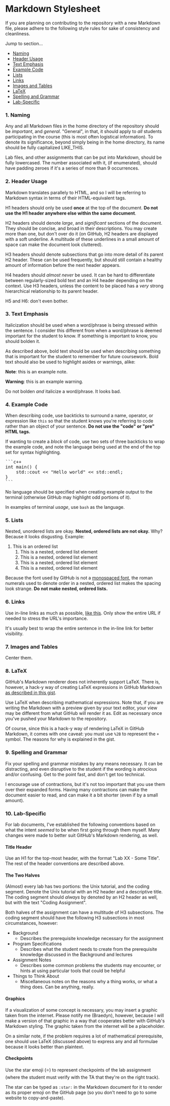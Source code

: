 # Markdown Stylesheet

If you are planning on contributing to the repository with a new Markdown file, please adhere to the following style rules for sake of consistency and cleanliness.

Jump to section...
- [Naming](#1-naming)
- [Header Usage](#2-header-usage)
- [Text Emphasis](#3-text-emphasis)
- [Example Code](#4-example-code)
- [Lists](#5-lists)
- [Links](#6-links)
- [Images and Tables](#7-images-and-tables)
- [LaTeX](#8-latex)
- [Spelling and Grammar](#9-spelling-and-grammar)
- [Lab-Specific](#10-lab-specific)

### 1. Naming

Any and all Markdown files in the home directory of the repository should be _important_, and _general_. "General", in that, it should apply to *all* students participating in the course (this is most often logistical information). To denote its significance, beyond simply being in the home directory, its name should be fully capitalized LIKE_THIS.

Lab files, and other assignments that can be put into Markdown, should be fully lowercased. The number associated with it, (if enumerated), should have padding zeroes if it's a series of more than 9 occurrences.

### 2. Header Usage

Markdown translates parallely to HTML, and so I will be referring to Markdown syntax in terms of their HTML-equivalent tags.

H1 headers should only be used __once__ at the top of the document. __Do not use the H1 header anywhere else within the same document__.

H2 headers should denote _large_, and _significant_ sections of the document. They should be concise, and broad in their descriptions. You may create more than one, but don't over do it (on GitHub, H2 headers are displayed with a soft underline. A multitude of these underlines in a small amount of space can make the document look cluttered).

H3 headers should denote subsections that go into more detail of its parent H2 header. These can be used frequently, but should still contain a healthy amount of information before the next header appears.

H4 headers should *almost never* be used. It can be hard to differentiate between regularly-sized bold text and an H4 header depending on the context. Use H3 headers, unless the content to be placed has a _very_ strong hierarchical relationship to its parent header.

H5 and H6: don't even bother.

### 3. Text Emphasis

Italicization should be used when a word/phrase is being stressed within the sentence. I consider this different from when a word/phrase is deemed important for the student to know. If something is important to know, you should bolden it.

As described above, bold text should be used when describing something that is important for the student to remember for future coursework. Bold text should also be used to highlight asides or warnings, alike:

**Note**: this is an example note.

**Warning**: this is an example warning.

Do not bolden _and_ italicize a word/phrase. It looks bad.

### 4. Example Code

When describing code, use backticks to surround a name, operator, or expression like `this` so that the student knows you're referring to code rather than an object of your sentence. __Do not use the "code" or "pre" HTML tags.__

If wanting to create a _block_ of code, use two sets of three backticks to wrap the example code, and note the language being used at the end of the top set for syntax highlighting.

<pre>
```c++
int main() {
    std::cout << "Hello world" << std::endl;
}
```
</pre>

No language should be specified when creating example output to the terminal (otherwise GitHub may highlight odd portions of it).

In examples of terminal _usage_, use `bash` as the language.

### 5. Lists

Nested, unordered lists are okay. __Nested, ordered lists are not okay.__ Why? Because it looks disgusting. Example:

1. This is an ordered list
    1. This is a nested, ordered list element
    2. This is a nested, ordered list element
    3. This is a nested, ordered list element
    4. This is a nested, ordered list element

Because the font used by GitHub is not a [monospaced font](https://en.wikipedia.org/wiki/Monospaced_font), the roman numerals used to denote order in a nested, ordered list makes the spacing look strange. __Do not make nested, ordered lists.__

### 6. Links

Use in-line links as much as possible, [like this](https://github.com/braedynl/CSE232/blob/main/.assets/contributing/markdown-stylesheet.md#6-links). Only show the entire URL if needed to stress the URL's importance.

It's usually best to wrap the entire sentence in the in-line link for better visibility.

### 7. Images and Tables

Center them.

### 8. LaTeX

GitHub's Markdown renderer does not inherently support LaTeX. There is, however, a hack-y way of creating LaTeX expressions in GitHub Markdown [as described in this gist](https://gist.github.com/a-rodin/fef3f543412d6e1ec5b6cf55bf197d7b).

Use LaTeX when describing mathematical expressions. Note that, if you are writing the Markdown with a preview given by your text editor, your view may be different from what GitHub will render it as. Edit as necessary once you've pushed your Markdown to the repository.

Of course, since this is a hack-y way of rendering LaTeX in GitHub Markdown, it comes with one caveat: you must use `%2B` to represent the `+` symbol. The reasons for why is explained in the gist.

### 9. Spelling and Grammar

Fix your spelling and grammar mistakes by any means necessary. It can be distracting, and even disruptive to the student if the wording is atrocious and/or confusing. Get to the point fast, and don't get too technical.

I encourage use of contractions, but it's not too important that you use them over their expanded forms. Having many contractions can make the document easier to read, and can make it a bit shorter (even if by a small amount).

### 10. Lab-Specific

For lab documents, I've established the following conventions based on what the intent _seemed_ to be when first going through them myself. Many changes were made to better suit GitHub's Markdown rendering, as well.

#### Title Header

Use an H1 for the top-most header, with the format "Lab XX - Some Title". The rest of the header conventions are described above.

#### The Two Halves

(Almost) every lab has two portions: the Unix tutorial, and the coding segment. Denote the Unix tutorial with an H2 header and a descriptive title. The coding segment should _always_ by denoted by an H2 header as well, but with the text "Coding Assignment".

Both halves of the assignment can have a multitude of H3 subsections. The coding segment should have the following H3 subsections in most circumstances, however:
- Background
    - Describes the prerequisite knowledge necessary for the assignment
- Program Specifications
    - Describes what the student needs to create from the prerequisite knowledge discussed in the Background and lectures
- Assignment Notes
    - Describes some common problems the students may encounter, or hints at using particular tools that could be helpful
- Things to Think About
    - Miscellaneous notes on the reasons why a thing works, or what a thing does. Can be anything, really.

#### Graphics

If a visualization of some concept is necessary, you may insert a graphic taken from the internet. Please notify me (Braedyn), however, because I will make a version of that graphic in a way that cooperates better with GitHub's Markdown styling. The graphic taken from the internet will be a placeholder.

On a similar note, if the problem requires a lot of mathematical prerequisite, one should use LaTeX (discussed above) to express any and all formulae because it looks better than plaintext.

#### Checkpoints

Use the star emoji (⭐) to represent checkpoints of the lab assignment (where the student must verify with the TA that they're on the right track).

The star can be typed as `:star:` in the Markdown document for it to render as its proper emoji on the GitHub page (so you don't need to go to some website to copy-and-paste).
